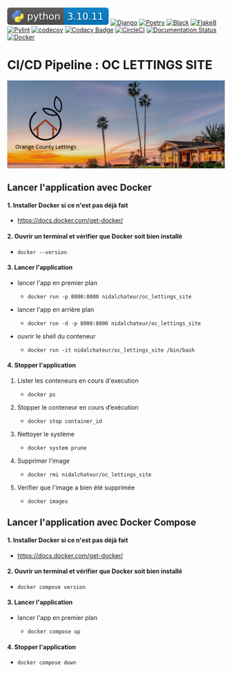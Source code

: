 [![Python](https://raw.githubusercontent.com/NidalChateur/badges/779ce02cc0ce5bdc16ca2fe297b1229d4e5068d3/svg/python.svg)](https://www.python.org/) 
[![Django](https://img.shields.io/badge/django-5.0.1-blue.svg?logo=django)](https://www.djangoproject.com/)
[![Poetry](https://img.shields.io/badge/poetry-1.7.1-blue.svg?logo=Poetry)](https://python-poetry.org/)
[![Black](https://img.shields.io/badge/code%20style-black-000000.svg)](https://github.com/psf/black)
[![Flake8](https://img.shields.io/badge/linting-flake8-yellowgreen.svg?logo=python)](https://github.com/pycqa/flake8)
[![Pylint](https://img.shields.io/badge/linting-pylint-yellowgreen.svg?logo=python)](https://github.com/pylint-dev/pylint)
[![codecov](https://codecov.io/gh/NidalChateur/OC_P13_LETTINGS/graph/badge.svg?token=6HKLEQ2T9G)](https://codecov.io/gh/NidalChateur/OC_P13_LETTINGS)
[![Codacy Badge](https://app.codacy.com/project/badge/Grade/c8e5ed7215db4f5894baebb12f41f867)](https://app.codacy.com/gh/NidalChateur/OC_P13_LETTINGS/dashboard?utm_source=gh&utm_medium=referral&utm_content=&utm_campaign=Badge_grade)
[![CircleCI](https://dl.circleci.com/status-badge/img/gh/NidalChateur/OC_P13_LETTINGS/tree/main.svg?style=shield)](https://dl.circleci.com/status-badge/redirect/gh/NidalChateur/OC_P13_LETTINGS/tree/main)
[![Documentation Status](https://readthedocs.org/projects/oc-p13-lettings/badge/?version=latest)](https://oc-p13-lettings.readthedocs.io/en/latest/?badge=latest)
[![Docker](https://img.shields.io/badge/dockerhub-images-important.svg?logo=docker)](https://hub.docker.com/r/nidalchateur/oc_lettings_site)

# CI/CD Pipeline : OC LETTINGS SITE

<p align="center">
  <img src="./home/static/assets/img/icon.png" alt="icon">
</p>




## Lancer l'application avec Docker

####  1. Installer Docker si ce n'est pas déjà fait
- https://docs.docker.com/get-docker/ 

#### 2. Ouvrir un terminal et vérifier que Docker soit bien installé
- `docker --version`

####  3. Lancer l'application
- lancer l'app en premier plan
    - `docker run -p 8000:8000 nidalchateur/oc_lettings_site`

- lancer l'app en arrière plan
    - `docker run -d -p 8000:8000 nidalchateur/oc_lettings_site`

- ouvrir le shell du conteneur
    - `docker run -it nidalchateur/oc_lettings_site /bin/bash`

#### 4. Stopper l'application

1. Lister les conteneurs en cours d'execution

    - `docker ps`

2. Stopper le conteneur en cours d’exécution

    - `docker stop container_id`

4. Nettoyer le système

    - `docker system prune`

5. Supprimer l'image 

    - `docker rmi nidalchateur/oc_lettings_site`

6. Verifier que l'image a bien été supprimée

    - `docker images`


## Lancer l'application avec Docker Compose

####  1. Installer Docker si ce n'est pas déjà fait

- https://docs.docker.com/get-docker/ 

#### 2. Ouvrir un terminal et vérifier que Docker soit bien installé

- `docker compose version`

####  3. Lancer l'application
- lancer l'app en premier plan

    - `docker compose up`

#### 4. Stopper l'application

- `docker compose down`